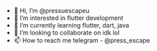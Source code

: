 - 👋 Hi, I’m @pressuescapeu
- 👀 I’m interested in flutter development
- 🌱 I’m currently learning flutter, dart, java
- 💞️ I’m looking to collaborate on idk lol
- 📫 How to reach me telegram - @press_escape

<!---
pressuescapeu/pressuescapeu is a ✨ special ✨ repository because its `README.md` (this file) appears on your GitHub profile.
You can click the Preview link to take a look at your changes.
--->
